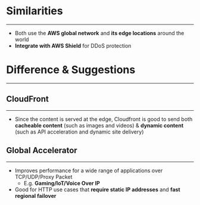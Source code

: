 # Similarities
---

*  Both use the **AWS global network** and **its edge locations** around the world
*  **Integrate with AWS Shield** for DDoS protection

# Difference & Suggestions
---

## CloudFront
---

* Since the content is served at the edge, Cloudfront is good to send both **cacheable content** (such as images and videos) & **dynamic content** (such as API acceleration and dynamic site delivery)

## Global Accelerator
---

* Improves performance for a wide range of applications over TCP/UDP/Proxy Packet
	* E.g. **Gaming/IoT/Voice Over IP**
* Good for HTTP use cases that **require static IP addresses** and **fast regional failover**